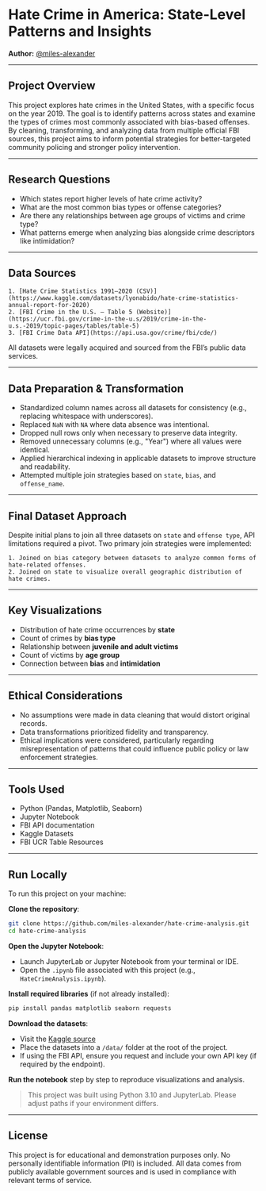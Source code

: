# Hate Crime in America: State-Level Patterns and Insights  
**Author:** [@miles-alexander](https://github.com/miles-alexander)  


---

## Project Overview

This project explores hate crimes in the United States, with a specific focus on the year 2019. The goal is to identify patterns across states and examine the types of crimes most commonly associated with bias-based offenses. By cleaning, transforming, and analyzing data from multiple official FBI sources, this project aims to inform potential strategies for better-targeted community policing and stronger policy intervention.

---

## Research Questions

- Which states report higher levels of hate crime activity?
- What are the most common bias types or offense categories?
- Are there any relationships between age groups of victims and crime type?
- What patterns emerge when analyzing bias alongside crime descriptors like intimidation?

---

## Data Sources

    1. [Hate Crime Statistics 1991–2020 (CSV)](https://www.kaggle.com/datasets/lyonabido/hate-crime-statistics-annual-report-for-2020)  
    2. [FBI Crime in the U.S. – Table 5 (Website)](https://ucr.fbi.gov/crime-in-the-u.s/2019/crime-in-the-u.s.-2019/topic-pages/tables/table-5)  
    3. [FBI Crime Data API](https://api.usa.gov/crime/fbi/cde/)  

All datasets were legally acquired and sourced from the FBI’s public data services.

---

## Data Preparation & Transformation

- Standardized column names across all datasets for consistency (e.g., replacing whitespace with underscores).
- Replaced `NaN` with `NA` where data absence was intentional.
- Dropped null rows only when necessary to preserve data integrity.
- Removed unnecessary columns (e.g., "Year") where all values were identical.
- Applied hierarchical indexing in applicable datasets to improve structure and readability.
- Attempted multiple join strategies based on `state`, `bias`, and `offense_name`.

---

## Final Dataset Approach

Despite initial plans to join all three datasets on `state` and `offense type`, API limitations required a pivot. Two primary join strategies were implemented:

    1. Joined on bias category between datasets to analyze common forms of hate-related offenses.
    2. Joined on state to visualize overall geographic distribution of hate crimes.

---

## Key Visualizations

- Distribution of hate crime occurrences by **state**
- Count of crimes by **bias type**
- Relationship between **juvenile and adult victims**
- Count of victims by **age group**
- Connection between **bias** and **intimidation**

---

## Ethical Considerations

- No assumptions were made in data cleaning that would distort original records.
- Data transformations prioritized fidelity and transparency.
- Ethical implications were considered, particularly regarding misrepresentation of patterns that could influence public policy or law enforcement strategies.

---

## Tools Used

- Python (Pandas, Matplotlib, Seaborn)
- Jupyter Notebook
- FBI API documentation
- Kaggle Datasets
- FBI UCR Table Resources

---

## Run Locally

To run this project on your machine:

 **Clone the repository**:
   ```bash
   git clone https://github.com/miles-alexander/hate-crime-analysis.git
   cd hate-crime-analysis
   ```

**Open the Jupyter Notebook**:
   - Launch JupyterLab or Jupyter Notebook from your terminal or IDE.
   - Open the `.ipynb` file associated with this project (e.g., `HateCrimeAnalysis.ipynb`).

**Install required libraries** (if not already installed):
   ```bash
   pip install pandas matplotlib seaborn requests
   ```

**Download the datasets**:
   - Visit the [Kaggle source](https://www.kaggle.com/datasets/lyonabido/hate-crime-statistics-annual-report-for-2020)
   - Place the datasets into a `/data/` folder at the root of the project.
   - If using the FBI API, ensure you request and include your own API key (if required by the endpoint).

**Run the notebook** step by step to reproduce visualizations and analysis.

> This project was built using Python 3.10 and JupyterLab. Please adjust paths if your environment differs.

---

## License

This project is for educational and demonstration purposes only. No personally identifiable information (PII) is included. All data comes from publicly available government sources and is used in compliance with relevant terms of service.
